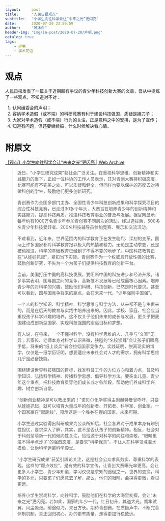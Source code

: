 ```yaml
---
layout:     post
title:      "人民日报观点"
subtitle:   "小学生向往科学会让“未来之光”更闪亮"
date:       2020-07-20 23:59:59
author:     "风沐白"
header-img: "img/in-post/2020-07-20/声明.png"
catalog: true
tags:
    - 碎嘴
    - 学术花边
---
```


# 观点

人民日报发表了一篇关于近期颇有争议的青少年科技创新大赛的文章，吾从中提炼了一些观点，不知道对不对：

1. 认同组委会的声明；
2. 容纳学术造假（或不端）的科研竞赛有利于建设科技强国，质疑是捅刀子；
3. 大家对学术造假（或不端）行为的关注，正是意料之中的安排，是为了宣传；
4. 知道有问题，但还要继续搞，什么时候解决看心情。

# 附原文

[【观点】小学生向往科学会让“未来之光”更闪亮 \| Web Archive](https://web.archive.org/web/20200720083615/http://hb.people.com.cn/n2/2020/0720/c194063-34169511.html)

>近日，“小学生研究成果”获社会广泛关注。在重视科学思维、创新精神和实践能力的当下，正如一位科协的工作人员表示，其对青创大赛持积极态度，比赛可能有不完美之处，可以质疑和健全，但同样也要以保护的态度去对待做科创的学生，鼓励他们更多创新研究。<br>  
青创赛作为全国多部门主办、全国性青少年科技创新成果和科学探究项目的综合性科技竞赛，已走过30多个年头，大赛旨在培养青少年的创新精神和实践能力，提高科技素质，推进科技教育事业的普及与发展。据官网显示，每年约有1000万名青少年参加青创赛不同层次的活动，经过选拔后，500多名青少年科技爱好者、200名科技辅导员参加竞赛、展示和交流活动。<br>  
不难看到，近年来，世界范围内的科学教育正在发生剧烈、深刻的变革，国际上许多国家都对科学教育报以极大的热情和精力。无论是主动求变，还是被动推进，科学的基础教育已经到了不得不变的地步了。中国科技教育正在“从娃娃抓起”，紧扣当下实际。青创赛作为一个权威且开放性强的比赛，鼓励创新研究，不失为一个为孩子们提供科技教育的创新平台。<br>  
当前，美国打压中国的高科技发展，要阻断中国的科技进步和经济升级。诸多事实表明，国与国之间的竞争，高新技术发展等已经成最核心因素。培养青少年的对科学的兴趣，鼓励他们科研、科技创新，已然是时代要求。甚至可以看到，国与国竞争将来的赢点，会在未来一代，“少年强则中国强”。<br>  
一个人的科学知识、科学精神、科学思维与科学方法，从来都不是与生俱来的，而是在后天的教育与实践中培养出来的。因此，学校、家庭、社会应当重视孩子科学兴趣的培养，这不仅关乎他们未来的成长与发展，更关乎把我国建设成创新型国家、实现科技强国的宏远目标和梦想。<br>  
有人说，在将来，一个不懂得科学，没有科学思维的人，几乎与“文盲”无异；若家长、老师本身对科学认识甚微，狭隘的“名校崇拜”会让孩子们眼高手低，将来的“纸上谈兵”者会拉低国家竞争力。实践证明，脱离现实的博学，仅仅是一纸学历证明，想要适应未来社会对人才的需求，拥有科学思维几乎是必备技能。<br>  
围绕建设世界科技强国的目标，找准科普工作的方位方向和着力点，普及科学知识、弘扬科学精神、传播科学思想、倡导科学方法。要突出儿童、青少年这个重点，把科技教育贯穿他们成长成才各阶段，帮助他们养成科学兴趣、树立创新自信。<br>  
“创新创业精神是可以教出来的！”诺贝尔化学奖得主谢赫特曼曾呼吁，只要从娃娃抓起，就可以培育大量成年的创新者、开拓者、科学家、创业家。一个国家赢在“起跑线”，预示这是一个胜券在握的国家，未来可期。<br>  
小学生通过实验得出科研成果为公众所知后，社会各界对于成果本身有辨别性担忧，要求深入了解，其实，这不是否认孩子的创新精神。相反，社会对于科创型萌新一代的倾向性关注，恰恰源于对科学的向往和崇敬，“眼睛里进不得半点沙子”的强烈态度，是要求“科学保真”，不让人在科学领域混水摸鱼，让伪科学远离科学殿堂。<br>  
“小学生研究成果”获奖引舆论关注，这是社会公众求真务实、尊重科学的表现。这样的“爆点效应”，是有效的科学宣传，让青创大赛曝光率更高，会让更多人小学生、青少年知道，学习仅仅是求知的途径之一。世界的变换，科学的多元，只要孩子们愿意去了解，那么，他们的眼睛，会探得更微，看见更远。<br>  
培养小学生崇尚科学，向往科学，鼓励他们在科学的大海里初探，会让“未来之光”更闪亮。若如此，国家的年少一代，红日初升，其道大光。鹰隼试翼，风尘吸张。前途似海，来日方长。期待青创赛，在质疑声中，不断完善体制机制，真正回归初心，办的更有质量，走得更加行稳致远。